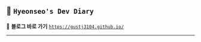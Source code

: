 ## 🦥 `Hyeonseo's Dev Diary`

📎 **블로그 바로 가기**
[`https://gustj3104.github.io/`](https://gustj3104.github.io/)

---

